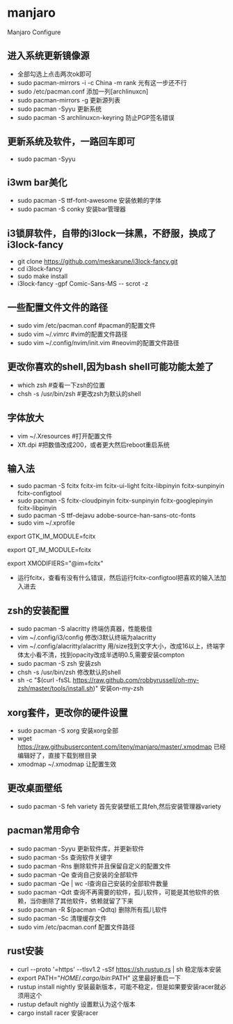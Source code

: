 # manjaro
Manjaro Configure

## 进入系统更新镜像源
- 全部勾选上点击两次ok即可
- sudo pacman-mirrors -i -c China -m rank  光有这一步还不行
- sudo /etc/pacman.conf  添加一列[archlinuxcn]
- sudo pacman-mirrors -g  更新源列表
- sudo pacman -Syyu  更新系统
- sudo pacman -S archlinuxcn-keyring  防止PGP签名错误

## 更新系统及软件，一路回车即可
- sudo pacman -Syyu
## i3wm bar美化
- sudo pacman -S ttf-font-awesome  安装依赖的字体
- sudo pacman -S conky  安装bar管理器
## i3锁屏软件，自带的i3lock一抹黑，不舒服，换成了i3lock-fancy
- git clone https://github.com/meskarune/i3lock-fancy.git
- cd i3lock-fancy
- sudo make install
- i3lock-fancy -gpf Comic-Sans-MS -- scrot -z
## 一些配置文件文件的路径
- sudo vim /etc/pacman.conf  #pacman的配置文件
- sudo vim ~/.vimrc  #vim的配置文件路径
- sudo vim ~/.config/nvim/init.vim  #neovim的配置文件路径
## 更改你喜欢的shell,因为bash shell可能功能太差了
- which zsh  #查看一下zsh的位置
- chsh -s /usr/bin/zsh  #更改zsh为默认的shell
## 字体放大
- vim ~/.Xresources  #打开配置文件
- Xft.dpi  #把数值改成200，或者更大然后reboot重启系统
## 输入法
- sudo pacman -S fcitx fcitx-im fcitx-ui-light fcitx-libpinyin fcitx-sunpinyin fcitx-configtool
- sudo pacman -S fcitx-cloudpinyin fcitx-sunpinyin fcitx-googlepinyin fcitx-libpinyin
- sudo pacman -S ttf-dejavu adobe-source-han-sans-otc-fonts
- sudo vim ~/.xprofile

export GTK_IM_MODULE=fcitx

export QT_IM_MODULE=fcitx

export XMODIFIERS="@im=fcitx"

- 运行fcitx，查看有没有什么错误，然后运行fcitx-configtool把喜欢的输入法加入进去
## zsh的安装配置
- sudo pacman -S alacritty  终端仿真器，性能极佳
- vim ~/.config/i3/config  修改i3默认终端为alacritty
- vim ~/.config/alacritty/alacritty  用/size找到文字大小，改成16以上，终端字体太小看不清，找到opacity改成半透明0.5,需要安装compton
- sudo pacman -S zsh 安装zsh
- chsh -s /usr/bin/zsh 修改默认的shell
- sh -c "$(curl -fsSL https://raw.github.com/robbyrussell/oh-my-zsh/master/tools/install.sh)"  安装on-my-zsh

## xorg套件，更改你的硬件设置
- sudo pacman -S xorg  安装xorg全部
- wget https://raw.githubusercontent.com/iteny/manjaro/master/.xmodmap  已经编辑好了，直接下载到根目录
- xmodmap ~/.xmodmap  让配置生效
## 更改桌面壁纸
- sudo pacman -S feh variety  首先安装壁纸工具feh,然后安装管理器variety
## pacman常用命令
- sudo pacman -Syyu 更新软件库，并更新软件
- sudo pacman -Ss 查询软件关键字
- sudo pacman -Rns 删除软件并且保留自定义的配置文件
- sudo pacman -Qe 查询自己安装的全部软件
- sudo pacman -Qe | wc -l查询自己安装的全部软件数量
- sudo pacman -Qdt 查询不再需要的软件，孤儿软件，可能是其他软件的依赖，当你删除了其他软件，依赖就留了下来
- sudo pacman -R $(pacman -Qdtq) 删除所有孤儿软件
- sudo pacman -Sc 清理缓存文件
- sudo vim /etc/pacman.conf 配置文件路径

## rust安装
- curl --proto '=https' --tlsv1.2 -sSf https://sh.rustup.rs | sh  稳定版本安装
- export PATH="$HOME/.cargo/bin:$PATH"  这里最好重启一下
- rustup install nightly  安装最新版本，可能不稳定，但是如果要安装racer就必须用这个
- rustup default nightly  设置默认为这个版本
- cargo install racer  安装racer
